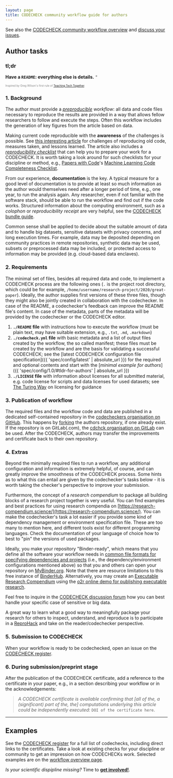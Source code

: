 ```yaml
---
layout: page
title: CODECHECK community workflow guide for authors
---
```


See also the [CODECHECK community workflow overview](/guide/community-workflow-overview) and [discuss your issues](https://github.com/orgs/codecheckers/discussions).

## Author tasks

### tl;dr

**Have a `README`: everything else is details.** <span style="color: grey;">*</span>

<span style="font-size: 60%; color: grey;">Inspired by Greg Wilson's first rule of <a href="http://teachtogether.tech/" title="Teaching Tech Together">Teaching Tech Together</a>.</span>

### 1. Background

The author must provide a _[preproducible](https://doi.org/10.1038/d41586-018-05256-0) workflow_:
all data and code files necessary to reproduce the results are provided in a way that allows fellow researchers to follow and execute the steps.
Often this workflow includes the generation of key figures from the article based on data.

Making current code reproducible with the **awareness** of the challenges is possible.
See [this interesting article](https://www.nature.com/articles/d41586-020-02462-7) for challenges of reproducing old code, measures taken, and lessons learned.
The article also includes a [_reproducibility checklist_](https://doi.org/10.1038/d41586-020-02462-7) that can help you to prepare your work for a CODECHECK.
It is worth taking a look around for such checklists for your discipline or method, e.g., [Papers with Code](https://paperswithcode.com/)'s [Machine Learning Code Completeness Checklist](https://medium.com/paperswithcode/ml-code-completeness-checklist-e9127b168501).

From our experience, **documentation** is the key.
A typical measure for a good level of documentation is to provide at least so much information as the author would themselves need after a longer period of time, e.g., one year, to run the analysis again.
Any researcher, even if not familiar with the software stack, should be able to run the workflow and find out if the code works.
Structured information about the computing environment, such as a _colophon_ or _reproducibility receipt_ are very helpful, see the [CODECHECK bundle guide](/guide/bundle).

Common sense shall be applied to decide about the suitable amount of data and to handle big datasets, sensitive datasets with privacy concerns, and long execution times.
For example, data may be deposited depending on community practices in remote repositories, synthetic data may be used, subsets or preprocessed data may be included, or protected access to information may be provided (e.g. cloud-based data enclaves).

### 2. Requirements

The minimal set of files, besides all required data and code, to implement a CODECHECK process are the following ones (`.` is the project root directory, which could be for example, `/home/username/research-project/2020/great-paper`).
Ideally, the author supplies first versions of these three files, though they might also be jointly created in collaboration with the codechecker.
In case of the README, a codechecker's feedback can improve the README file's content.
In case of the metadata,  parts of the metadata will be provided by the codechecker or the CODECHECK editor.

1. **`./README` file** with instructions how to execute the workflow (must be plain text, may have suitable extension, e.g., `.txt`, `.md`, `.markdown`)
1. **`./codecheck.yml` file** with basic metadata and a list of output files created by the workflow, the so called manifest; these files must be created by the workflow and are the basis for validating a successful CODECHECK; see the [latest CODECHECK configuration file specification]({{ 'spec/config/latest' | absolute_url }}) for the required and optional contents and start with the [_minimal example for authors_]({{ 'spec/config/1.0/#tldr-for-authors' | absolute_url }})
1. **`./LICENSE` file** with information about licenses for all submitted material, e.g. code license for scripts and data licenses for used datasets; see [The Turing Way](https://book.the-turing-way.org/reproducible-research/licensing.html) on licensing for guidance

### 3. Publication of workflow

The required files and the workflow code and data are published in a dedicated self-contained repository in the [codecheckers organisation on GitHub](https://github.com/codecheckers/).
This happens by [forking](https://help.github.com/en/github/getting-started-with-github/fork-a-repo) the authors repository, if one already exist.
If the repository is on GitLab(.com), the [cdchck organisation on GitLab](https://gitlab.com/cdchck) can be used.
After the CODECHECK, authors may transfer the improvements and certificate back to their own repository.

### 4. Extras

Beyond the minimally required files to run a workflow, any additional configuration and information is extremely helpful, of course, and can greatly improve the smoothness of the CODECHECK process.
Some hints as to what this can entail are given by the codechecker's tasks below - it is worth taking the checker's perspective to improve your submission.

Furthermore, the concept of a _research compendium_ to package all building blocks of a research project together is very useful.
You can find examples and best practices for using research compendia on [https://research-compendium.science/](https://research-compendium.science/).
You can make the codechecker's task a lot easier if you provide some kind of dependency management or environment specification file.
These are too many to mention here, and different tools exist for different programming languages.
Check the documentation of your language of choice how to best to "pin" the versions of used packages.

Ideally, you make your repository "Binder-ready", which means that you define all the software your workflow needs in [common file formats for specifying dependencies and projects](https://mybinder.readthedocs.io/en/latest/howto/languages.html) (i.e., the dependency/environment configurations mentioned above) so that you and others can open your repository on [MyBinder.org](https://mybinder.org/).
Note that there are resource limitations to this free instance of [BinderHub](https://mybinder.readthedocs.io/en/latest/).
Alternatively, you may create an [Executable Research Compendium](https://doi.org/10.1045/january2017-nuest) using the [o2r online demo for publishing executable research](https://o2r.info/results/).

Feel free to inquire in the [CODECHECK discussion forum](https://github.com/orgs/codecheckers/discussions) how you can best handle your specific case of sensitive or big data.

A great way to learn what a good way to meaningfully package your research for others to inspect, understand, and reproduce is to participate in a [ReproHack](https://reprohack.github.io/reprohack-hq/) and take on the reader/codechecker perspective.

### 5. Submission to CODECHECK

When your workflow is ready to be codechecked, open an issue on the [CODECHECK register](https://github.com/codecheckers/register/issues/new/choose).

### 6. During submission/preprint stage

After the publication of the CODECHECK certificate, add a reference to the certificate in your paper, e.g., in a section describing your workflow or in the acknowledgements:

> _A CODECHECK certificate is available confirming that [all of the, a (significant) part of the, the] computations underlying this article could be independently executed:_ `DOI of the certificate here`.

------

## Examples

See the [CODECHECK register](/register) for a full list of codechecks, including direct links to the certificates.
Take a look at existing checks for your discipline or community to get an impression on how CODECHECKs work.
Selected examples are on the [workflow overview page](/guide/community-workflow-overview).

_Is your scientific dispipline missing?_ Time to **[get involved!](/get-involved)**.
